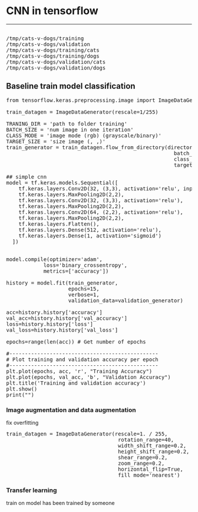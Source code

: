 # CNN in tensorflow

---
<pre>

/tmp/cats-v-dogs/training
/tmp/cats-v-dogs/validation
/tmp/cats-v-dogs/training/cats
/tmp/cats-v-dogs/training/dogs
/tmp/cats-v-dogs/validation/cats
/tmp/cats-v-dogs/validation/dogs
</pre>
## Baseline train model classification
<pre>
from tensorflow.keras.preprocessing.image import ImageDataGenerator

train_datagen = ImageDataGenerator(rescale=1/255)

TRANING_DIR = 'path to folder training'
BATCH_SIZE = 'num image in one iteration'
CLASS_MODE = 'image mode (rgb) (grayscale/binary)'
TARGET_SIZE = 'size image (, ,)'
train_generator = train_datagen.flow_from_directory(directory=TRAINING_DIR,
                                                      batch_size=BATCH_SIZE,
                                                      class_mode=MODE,
                                                      target_size=SIZE)

## simple cnn
model = tf.keras.models.Sequential([ 
    tf.keras.layers.Conv2D(32, (3,3), activation='relu', input_shape=(150, 150, 3)),
    tf.keras.layers.MaxPooling2D(2,2),
    tf.keras.layers.Conv2D(32, (3,3), activation='relu'),
    tf.keras.layers.MaxPooling2D(2,2),
    tf.keras.layers.Conv2D(64, (2,2), activation='relu'),
    tf.keras.layers.MaxPooling2D(2,2),
    tf.keras.layers.Flatten(),
    tf.keras.layers.Dense(512, activation='relu'),
    tf.keras.layers.Dense(1, activation='sigmoid')
  ])

  
model.compile(optimizer='adam',
            loss='binary_crossentropy',
            metrics=['accuracy']) 

history = model.fit(train_generator,
                    epochs=15,
                    verbose=1,
                    validation_data=validation_generator)

acc=history.history['accuracy']
val_acc=history.history['val_accuracy']
loss=history.history['loss']
val_loss=history.history['val_loss']

epochs=range(len(acc)) # Get number of epochs

#------------------------------------------------
# Plot training and validation accuracy per epoch
#------------------------------------------------
plt.plot(epochs, acc, 'r', "Training Accuracy")
plt.plot(epochs, val_acc, 'b', "Validation Accuracy")
plt.title('Training and validation accuracy')
plt.show()
print("")
</pre>

### Image augmentation and data augmentation
fix overfitting
<pre>
train_datagen = ImageDataGenerator(rescale=1. / 255,
                                    rotation_range=40,
                                    width_shift_range=0.2,
                                    height_shift_range=0.2,
                                    shear_range=0.2,
                                    zoom_range=0.2,
                                    horizontal_flip=True,
                                    fill_mode='nearest')
</pre>

### Transfer learning

train on model has been trained by someone                       